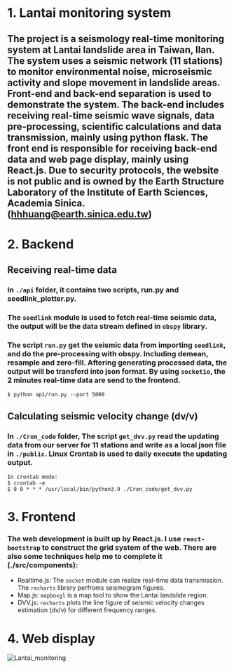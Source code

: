 # 1. Lantai monitoring system
## The project is a seismology real-time monitoring system at Lantai landslide area in Taiwan, Ilan. The system uses a seismic network (11 stations) to monitor environmental noise, microseismic activity and slope movement in landslide areas. Front-end and back-end separation is used to demonstrate the system. The back-end includes receiving real-time seismic wave signals, data pre-processing, scientific calculations and data transmission, mainly using python flask. The front end is responsible for receiving back-end data and web page display, mainly using React.js. Due to security protocols, the website is not public and is owned by the Earth Structure Laboratory of the Institute of Earth Sciences, Academia Sinica. (hhhuang@earth.sinica.edu.tw)

# 2. Backend
## Receiving real-time data
### In `./api` folder, it contains two scripts, run.py and seedlink_plotter.py.
### The `seedlink` module is used to fetch real-time seismic data, the output will be the data stream defined in `obspy` library.
### The script `run.py` get the seismic data from importing `seedlink`, and do the pre-processing with obspy. Including demean, resample and zero-fill. Aftering generating processed data, the output will be transferd into json format. By using `socketio`, the 2 minutes real-time data are send to the frontend.
```
$ python api/run.py --port 5000
```
## Calculating seismic velocity change (dv/v)
### In `./Cron_code` folder, The script `get_dvv.py` read the updating data from our server for 11 stations and write as a local json file in `./public`. Linux Crontab is used to daily execute the updating output.
```
In crontab mode:
$ crontab -e
$ 0 0 * * * /usr/local/bin/python3.9 ./Cron_code/get_dvv.py
```

# 3. Frontend
### The web development is built up by React.js. I use `react-bootstrap` to construct the grid system of the web. There are also some techniques help me to complete it (./src/components):
* Realtime.js: The `socket` module can realize real-time data transmission. The `recharts` library perfroms seismogram figures.
* Map.js: `mapboxgl` is a map tool to show the Lantai landslide region.
* DVV.js: `recharts` plots the line figure of seismic velocity changes estimation (dv/v) for different frequency ranges.

# 4. Web display
![Lantai_monitoring](https://github.com/paui0615/Lantai_monitoring/assets/125962545/b44afa6f-9ff8-4422-8a67-efb336c9e5a1)




